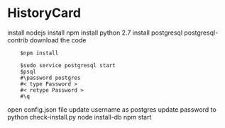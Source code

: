 # HistoryCard
install nodejs
install npm
install python 2.7
install postgresql postgresql-contrib
download the code
```    
    $npm install
```
```
    $sudo service postgresql start
    $psql
    #\password postgres
    #< type Password >
    #< retype Password >
    #\q
```
open config.json file
update username as postgres
update password to <password that you gave in psql>
python check-install.py
node install-db
npm start